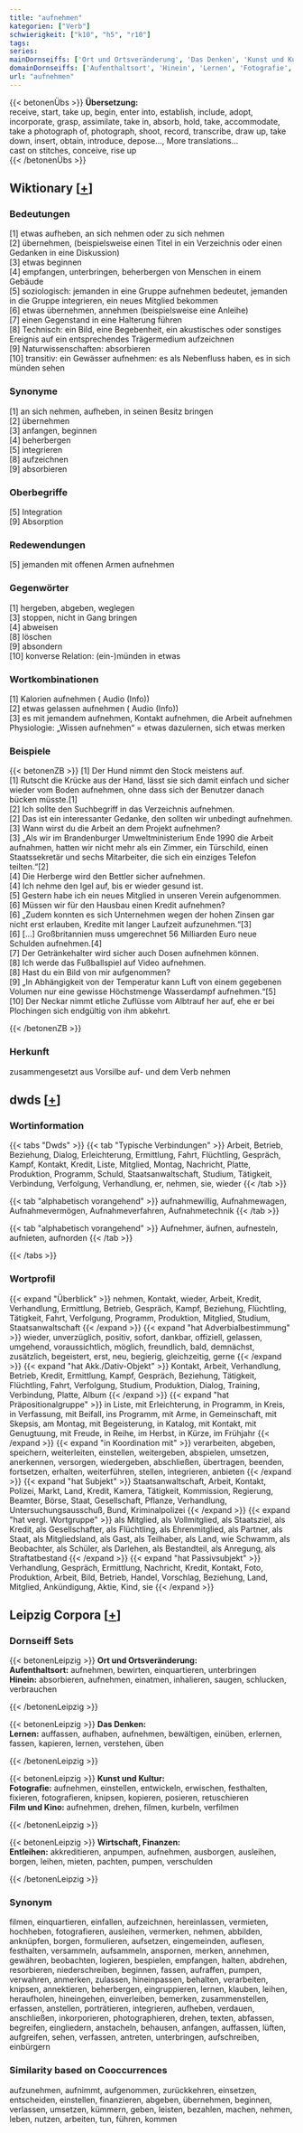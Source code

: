 ```yaml
---
title: "aufnehmen"
kategorien: ["Verb"]
schwierigkeit: ["k10", "h5", "r10"]
tags:
series:
mainDornseiffs: ['Ort und Ortsveränderung', 'Das Denken', 'Kunst und Kultur', 'Wirtschaft, Finanzen']
domainDornseiffs: ['Aufenthaltsort', 'Hinein', 'Lernen', 'Fotografie', 'Film und Kino', 'Entleihen']
url: "aufnehmen"
---
```


{{< betonenÜbs >}}
**Übersetzung:**  
receive, start, take up, begin, enter into, establish, include, adopt, incorporate, grasp, assimilate, take in, absorb, hold, take, accommodate, take a photograph of, photograph, shoot, record, transcribe, draw up, take down, insert, obtain, introduce, depose..., More translations...  
cast on stitches, conceive, rise  up  
{{< /betonenÜbs >}}

## Wiktionary [[+](https://de.wiktionary.org/wiki/aufnehmen)]

### Bedeutungen
[1] etwas aufheben, an sich nehmen oder zu sich nehmen  
[2] übernehmen, (beispielsweise einen Titel in ein Verzeichnis oder einen Gedanken in eine Diskussion)  
[3] etwas beginnen  
[4] empfangen, unterbringen, beherbergen von Menschen in einem Gebäude  
[5] soziologisch: jemanden in eine Gruppe aufnehmen bedeutet, jemanden in die Gruppe integrieren, ein neues Mitglied bekommen  
[6] etwas übernehmen, annehmen (beispielsweise eine Anleihe)  
[7] einen Gegenstand in eine Halterung führen  
[8] Technisch: ein Bild, eine Begebenheit, ein akustisches oder sonstiges Ereignis auf ein entsprechendes Trägermedium aufzeichnen  
[9] Naturwissenschaften: absorbieren  
[10] transitiv: ein Gewässer aufnehmen: es als Nebenfluss haben, es in sich münden sehen  

### Synonyme
[1] an sich nehmen, aufheben, in seinen Besitz bringen  
[2] übernehmen  
[3] anfangen, beginnen  
[4] beherbergen  
[5] integrieren  
[8] aufzeichnen  
[9] absorbieren  

### Oberbegriffe
[5] Integration  
[9] Absorption  

### Redewendungen
[5] jemanden mit offenen Armen aufnehmen  

### Gegenwörter
[1] hergeben, abgeben, weglegen  
[3] stoppen, nicht in Gang bringen  
[4] abweisen  
[8] löschen  
[9] absondern  
[10] konverse Relation: (ein-)münden in etwas  

### Wortkombinationen
[1] Kalorien aufnehmen ( Audio (Info))  
[2] etwas gelassen aufnehmen ( Audio (Info))  
[3] es mit jemandem aufnehmen, Kontakt aufnehmen, die Arbeit aufnehmen  
Physiologie: „Wissen aufnehmen“ = etwas dazulernen, sich etwas merken  

### Beispiele
{{< betonenZB >}}
[1] Der Hund nimmt den Stock meistens auf.  
[1] Rutscht die Krücke aus der Hand, lässt sie sich damit einfach und sicher wieder vom Boden aufnehmen, ohne dass sich der Benutzer danach bücken müsste.[1]  
[2] Ich sollte den Suchbegriff in das Verzeichnis aufnehmen.  
[2] Das ist ein interessanter Gedanke, den sollten wir unbedingt aufnehmen.  
[3] Wann wirst du die Arbeit an dem Projekt aufnehmen?  
[3] „Als wir im Brandenburger Umweltministerium Ende 1990 die Arbeit aufnahmen, hatten wir nicht mehr als ein Zimmer, ein Türschild, einen Staatssekretär und sechs Mitarbeiter, die sich ein einziges Telefon teilten.“[2]  
[4] Die Herberge wird den Bettler sicher aufnehmen.  
[4] Ich nehme den Igel auf, bis er wieder gesund ist.  
[5] Gestern habe ich ein neues Mitglied in unseren Verein aufgenommen.  
[6] Müssen wir für den Hausbau einen Kredit aufnehmen?  
[6] „Zudem konnten es sich Unternehmen wegen der hohen Zinsen gar nicht erst erlauben, Kredite mit langer Laufzeit aufzunehmen.“[3]  
[6] […] Großbritannien muss umgerechnet 56 Milliarden Euro neue Schulden aufnehmen.[4]  
[7] Der Getränkehalter wird sicher auch Dosen aufnehmen können.  
[8] Ich werde das Fußballspiel auf Video aufnehmen.  
[8] Hast du ein Bild von mir aufgenommen?  
[9] „In Abhängigkeit von der Temperatur kann Luft von einem gegebenen Volumen nur eine gewisse Höchstmenge Wasserdampf aufnehmen.“[5]  
[10] Der Neckar nimmt etliche Zuflüsse vom Albtrauf her auf, ehe er bei Plochingen sich endgültig von ihm abkehrt.  

{{< /betonenZB >}}
### Herkunft
zusammengesetzt aus Vorsilbe auf- und dem Verb nehmen  



## dwds [[+](https://www.dwds.de/wb/aufnehmen)]

### Wortinformation
{{< tabs "Dwds" >}}
{{< tab "Typische Verbindungen" >}}
Arbeit, Betrieb, Beziehung, Dialog, Erleichterung, Ermittlung, Fahrt, Flüchtling, Gespräch, Kampf, Kontakt, Kredit, Liste, Mitglied, Montag, Nachricht, Platte, Produktion, Programm, Schuld, Staatsanwaltschaft, Studium, Tätigkeit, Verbindung, Verfolgung, Verhandlung, er, nehmen, sie, wieder
{{< /tab >}}

{{< tab "alphabetisch vorangehend" >}}
aufnahmewillig, Aufnahmewagen, Aufnahmevermögen, Aufnahmeverfahren, Aufnahmetechnik
{{< /tab >}}

{{< tab "alphabetisch vorangehend" >}}
Aufnehmer, äufnen, aufnesteln, aufnieten, aufnorden
{{< /tab >}}

{{< /tabs >}}

### Wortprofil
{{< expand "Überblick" >}} nehmen, Kontakt, wieder, Arbeit, Kredit, Verhandlung, Ermittlung, Betrieb, Gespräch, Kampf, Beziehung, Flüchtling, Tätigkeit, Fahrt, Verfolgung, Programm, Produktion, Mitglied, Studium, Staatsanwaltschaft {{< /expand >}}
{{< expand "hat Adverbialbestimmung" >}} wieder, unverzüglich, positiv, sofort, dankbar, offiziell, gelassen, umgehend, voraussichtlich, möglich, freundlich, bald, demnächst, zusätzlich, begeistert, erst, neu, begierig, gleichzeitig, gerne {{< /expand >}}
{{< expand "hat Akk./Dativ-Objekt" >}} Kontakt, Arbeit, Verhandlung, Betrieb, Kredit, Ermittlung, Kampf, Gespräch, Beziehung, Tätigkeit, Flüchtling, Fahrt, Verfolgung, Studium, Produktion, Dialog, Training, Verbindung, Platte, Album {{< /expand >}}
{{< expand "hat Präpositionalgruppe" >}} in Liste, mit Erleichterung, in Programm, in Kreis, in Verfassung, mit Beifall, ins Programm, mit Arme, in Gemeinschaft, mit Skepsis, am Montag, mit Begeisterung, in Katalog, mit Kontakt, mit Genugtuung, mit Freude, in Reihe, im Herbst, in Kürze, im Frühjahr {{< /expand >}}
{{< expand "in Koordination mit" >}} verarbeiten, abgeben, speichern, weiterleiten, einstellen, weitergeben, abspielen, umsetzen, anerkennen, versorgen, wiedergeben, abschließen, übertragen, beenden, fortsetzen, erhalten, weiterführen, stellen, integrieren, anbieten {{< /expand >}}
{{< expand "hat Subjekt" >}} Staatsanwaltschaft, Arbeit, Kontakt, Polizei, Markt, Land, Kredit, Kamera, Tätigkeit, Kommission, Regierung, Beamter, Börse, Staat, Gesellschaft, Pflanze, Verhandlung, Untersuchungsausschuß, Bund, Kriminalpolizei {{< /expand >}}
{{< expand "hat vergl. Wortgruppe" >}} als Mitglied, als Vollmitglied, als Staatsziel, als Kredit, als Gesellschafter, als Flüchtling, als Ehrenmitglied, als Partner, als Staat, als Mitgliedsland, als Gast, als Teilhaber, als Land, wie Schwamm, als Beobachter, als Schüler, als Darlehen, als Bestandteil, als Anregung, als Straftatbestand {{< /expand >}}
{{< expand "hat Passivsubjekt" >}} Verhandlung, Gespräch, Ermittlung, Nachricht, Kredit, Kontakt, Foto, Produktion, Arbeit, Bild, Betrieb, Handel, Vorschlag, Beziehung, Land, Mitglied, Ankündigung, Aktie, Kind, sie {{< /expand >}}

## Leipzig Corpora [[+](https://corpora.uni-leipzig.de/en/res?word=aufnehmen&corpusId=deu_newscrawl-public_2018)]

### Dornseiff Sets
{{< betonenLeipzig >}}
**Ort und Ortsveränderung:**  
**Aufenthaltsort:** aufnehmen, bewirten, einquartieren, unterbringen  
**Hinein:** absorbieren, aufnehmen, einatmen, inhalieren, saugen, schlucken, verbrauchen  

{{< /betonenLeipzig >}}


{{< betonenLeipzig >}}
**Das Denken:**  
**Lernen:** auffassen, aufhaben, aufnehmen, bewältigen, einüben, erlernen, fassen, kapieren, lernen, verstehen, üben  

{{< /betonenLeipzig >}}


{{< betonenLeipzig >}}
**Kunst und Kultur:**  
**Fotografie:** aufnehmen, einstellen, entwickeln, erwischen, festhalten, fixieren, fotografieren, knipsen, kopieren, posieren, retuschieren  
**Film und Kino:** aufnehmen, drehen, filmen, kurbeln, verfilmen  

{{< /betonenLeipzig >}}


{{< betonenLeipzig >}}
**Wirtschaft, Finanzen:**  
**Entleihen:** akkreditieren, anpumpen, aufnehmen, ausborgen, ausleihen, borgen, leihen, mieten, pachten, pumpen, verschulden  

{{< /betonenLeipzig >}}

### Synonym
filmen, einquartieren, einfallen, aufzeichnen, hereinlassen, vermieten, hochheben, fotografieren, ausleihen, vermerken, nehmen, abbilden, anknüpfen, borgen, formulieren, aufsetzen, eingemeinden, auflesen, festhalten, versammeln, aufsammeln, anspornen, merken, annehmen, gewähren, beobachten, logieren, bespielen, empfangen, halten, abdrehen, resorbieren, niederschreiben, beginnen, fassen, aufraffen, pumpen, verwahren, anmerken, zulassen, hineinpassen, behalten, verarbeiten, knipsen, annektieren, beherbergen, eingruppieren, lernen, klauben, leihen, heraufholen, hineingehen, einverleiben, bemerken, zusammenstellen, erfassen, anstellen, porträtieren, integrieren, aufheben, verdauen, anschließen, inkorporieren, photographieren, drehen, texten, abfassen, begreifen, eingliedern, anstacheln, behausen, anfangen, auffassen, lüften, aufgreifen, sehen, verfassen, antreten, unterbringen, aufschreiben, einbürgern


### Similarity based on Cooccurrences
aufzunehmen, aufnimmt, aufgenommen, zurückkehren, einsetzen, entscheiden, einstellen, finanzieren, abgeben, übernehmen, beginnen, verlassen, umsetzen, kümmern, geben, leisten, bezahlen, machen, nehmen, leben, nutzen, arbeiten, tun, führen, kommen

